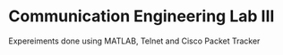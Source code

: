 # Communication Engineering Lab III

Expereiments done using MATLAB, Telnet and Cisco Packet Tracker